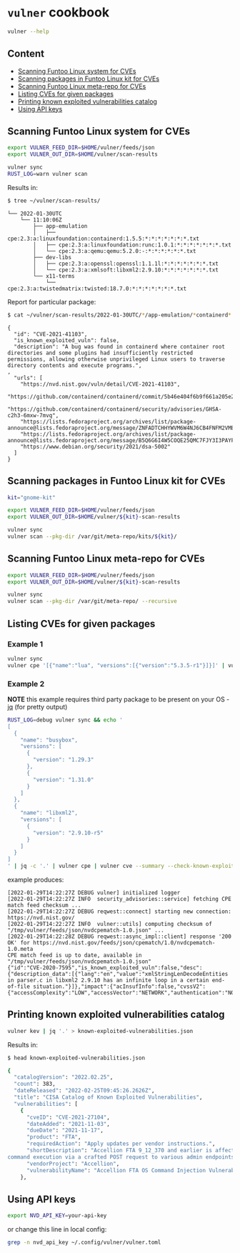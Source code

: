 # `vulner` cookbook

```bash
vulner --help
```

## Content
- [Scanning Funtoo Linux system for CVEs](#scanning-funtoo-linux-system-for-cves)
- [Scanning packages in Funtoo Linux kit for CVEs](#scanning-packages-in-funtoo-linux-kit-for-cves)
- [Scanning Funtoo Linux meta-repo for CVEs](#scanning-funtoo-linux-meta-repo-for-cves)
- [Listing CVEs for given packages](#listing-cves-for-given-packages)
- [Printing known exploited vulnerabilities catalog](#printing-known-exploited-vulnerabilities-catalog)
- [Using API keys](#using-api-keys)


## Scanning Funtoo Linux system for CVEs
```bash
export VULNER_FEED_DIR=$HOME/vulner/feeds/json
export VULNER_OUT_DIR=$HOME/vulner/scan-results

vulner sync
RUST_LOG=warn vulner scan
```
Results in:
```bash
$ tree ~/vulner/scan-results/
```
```
└── 2022-01-30UTC
    └── 11:10:06Z
        ├── app-emulation
        │   ├── cpe:2.3:a:linuxfoundation:containerd:1.5.5:*:*:*:*:*:*:*.txt
        │   ├── cpe:2.3:a:linuxfoundation:runc:1.0.1:*:*:*:*:*:*:*.txt
        │   └── cpe:2.3:a:qemu:qemu:5.2.0:-:*:*:*:*:*:*.txt
        ├── dev-libs
        │   ├── cpe:2.3:a:openssl:openssl:1.1.1l:*:*:*:*:*:*:*.txt
        │   └── cpe:2.3:a:xmlsoft:libxml2:2.9.10:*:*:*:*:*:*:*.txt
        └── x11-terms
            └── cpe:2.3:a:twistedmatrix:twisted:18.7.0:*:*:*:*:*:*:*.txt
```
Report for particular package:
```bash
$ cat ~/vulner/scan-results/2022-01-30UTC/*/app-emulation/*containerd*.txt | jq '.'
```
```
{
  "id": "CVE-2021-41103",
  "is_known_exploited_vuln": false,
  "description": "A bug was found in containerd where container root directories and some plugins had insufficiently restricted permissions, allowing otherwise unprivileged Linux users to traverse directory contents and execute programs.",
,
  "urls": [
    "https://nvd.nist.gov/vuln/detail/CVE-2021-41103",
    "https://github.com/containerd/containerd/commit/5b46e404f6b9f661a205e28d59c982d3634148f8",
    "https://github.com/containerd/containerd/security/advisories/GHSA-c2h3-6mxw-7mvq",
    "https://lists.fedoraproject.org/archives/list/package-announce@lists.fedoraproject.org/message/ZNFADTCHHYWVM6W4NJ6CB4FNFM2VMBIB/",
    "https://lists.fedoraproject.org/archives/list/package-announce@lists.fedoraproject.org/message/B5Q6G6I4W5COQE25QMC7FJY3I3PAYFBB/",
    "https://www.debian.org/security/2021/dsa-5002"
  ]
}
```


## Scanning packages in Funtoo Linux kit for CVEs
```bash
kit="gnome-kit"

export VULNER_FEED_DIR=$HOME/vulner/feeds/json
export VULNER_OUT_DIR=$HOME/vulner/${kit}-scan-results

vulner sync
vulner scan --pkg-dir /var/git/meta-repo/kits/${kit}/
```


## Scanning Funtoo Linux meta-repo for CVEs
```bash
export VULNER_FEED_DIR=$HOME/vulner/feeds/json
export VULNER_OUT_DIR=$HOME/vulner/${kit}-scan-results

vulner sync
vulner scan --pkg-dir /var/git/meta-repo/ --recursive
```


## Listing CVEs for given packages

### Example 1
```bash
vulner sync
vulner cpe '[{"name":"lua", "versions":[{"version":"5.3.5-r1"}]}]' | vulner cve --summary
```

### Example 2
**NOTE** this example requires third party package to be present on your OS -
[jq](https://stedolan.github.io/jq/) (for pretty output)

```bash
RUST_LOG=debug vulner sync && echo '
[
  {
    "name": "busybox",
    "versions": [
      {
        "version": "1.29.3"
      },
      {
        "version": "1.31.0"
      }
    ]
  },
  {
    "name": "libxml2",
    "versions": [
      {
        "version": "2.9.10-r5"
      }
    ]
  }
]
' | jq -c '.' | vulner cpe | vulner cve --summary --check-known-exploited
```
example produces:
```
[2022-01-29T14:22:27Z DEBUG vulner] initialized logger
[2022-01-29T14:22:27Z INFO  security_advisories::service] fetching CPE match feed checksum ...
[2022-01-29T14:22:27Z DEBUG reqwest::connect] starting new connection: https://nvd.nist.gov/
[2022-01-29T14:22:27Z INFO  vulner::utils] computing checksum of "/tmp/vulner/feeds/json/nvdcpematch-1.0.json" ...
[2022-01-29T14:22:28Z DEBUG reqwest::async_impl::client] response '200 OK' for https://nvd.nist.gov/feeds/json/cpematch/1.0/nvdcpematch-1.0.meta
CPE match feed is up to date, available in "/tmp/vulner/feeds/json/nvdcpematch-1.0.json"
{"id":"CVE-2020-7595","is_known_exploited_vuln":false,"desc":{"description_data":[{"lang":"en","value":"xmlStringLenDecodeEntities in parser.c in libxml2 2.9.10 has an infinite loop in a certain end-of-file situation."}]},"impact":{"acInsufInfo":false,"cvssV2":{"accessComplexity":"LOW","accessVector":"NETWORK","authentication":"NONE","availabilityImpact":"PARTIAL","baseScore":5,"confidentialityImpact":"NONE","integrityImpact":"NONE","vectorString":"AV:N/AC:L/Au:N/C:N/I:N/A:P","version":"2.0"},"exploitabilityScore":10,"impactScore":2.9,"obtainAllPrivilege":false,"obtainOtherPrivilege":false,"obtainUserPrivilege":false,"severity":"MEDIUM","userInteractionRequired":false}}
```


## Printing known exploited vulnerabilities catalog
```bash
vulner kev | jq '.' > known-exploited-vulnerabilities.json
```
Results in:
```bash
$ head known-exploited-vulnerabilities.json

{
  "catalogVersion": "2022.02.25",
  "count": 383,
  "dateReleased": "2022-02-25T09:45:26.2626Z",
  "title": "CISA Catalog of Known Exploited Vulnerabilities",
  "vulnerabilities": [
    {
      "cveID": "CVE-2021-27104",
      "dateAdded": "2021-11-03",
      "dueDate": "2021-11-17",
      "product": "FTA",
      "requiredAction": "Apply updates per vendor instructions.",
      "shortDescription": "Accellion FTA 9_12_370 and earlier is affected by OS
command execution via a crafted POST request to various admin endpoints.",
      "vendorProject": "Accellion",
      "vulnerabilityName": "Accellion FTA OS Command Injection Vulnerability"
    },
```


## Using API keys
```bash
export NVD_API_KEY=your-api-key
```
or change this line in local config:
```bash
grep -n nvd_api_key ~/.config/vulner/vulner.toml
```
